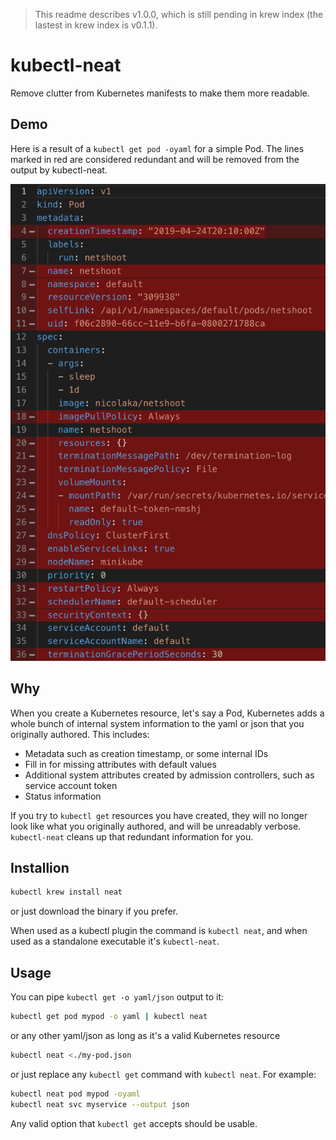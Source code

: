 > This readme describes v1.0.0, which is still pending in krew index (the lastest in krew index is v0.1.1).

# kubectl-neat

Remove clutter from Kubernetes manifests to make them more readable.

## Demo

Here is a result of a `kubectl get pod -oyaml` for a simple Pod. The lines marked in red are considered redundant and will be removed from the output by kubectl-neat.

![demo](./demo.png)

## Why

When you create a Kubernetes resource, let's say a Pod, Kubernetes adds a whole bunch of internal system information to the yaml or json that you originally authored. This includes:

- Metadata such as creation timestamp, or some internal IDs
- Fill in for missing attributes with default values
- Additional system attributes created by admission controllers, such as service account token
- Status information

If you try to `kubectl get` resources you have created, they will no longer look like what you originally authored, and will be unreadably verbose.   
`kubectl-neat` cleans up that redundant information for you.

## Installion

```bash
kubectl krew install neat
```

or just download the binary if you prefer.

When used as a kubectl plugin the command is `kubectl neat`, and when used as a standalone executable it's `kubectl-neat`.

## Usage

You can pipe `kubectl get -o yaml/json` output to it:

```bash
kubectl get pod mypod -o yaml | kubectl neat
```

or any other yaml/json as long as it's a valid Kubernetes resource

```bash
kubectl neat <./my-pod.json
```

or just replace any `kubectl get` command with `kubectl neat`. For example:

```bash
kubectl neat pod mypod -oyaml
kubectl neat svc myservice --output json
```

Any valid option that `kubectl get` accepts should be usable.
